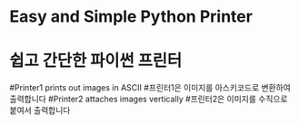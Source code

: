 # Easy and Simple Python Printer
# 쉽고 간단한 파이썬 프린터

#Printer1 prints out images in ASCII
#프린터1은 이미지를 아스키코드로 변환하여 출력합니다 
#Printer2 attaches images vertically
#프린터2은 이미지를 수직으로 붙여서 출력합니다 
